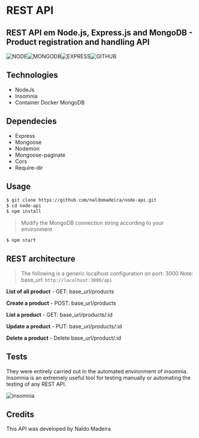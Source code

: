 # REST API
## REST API em Node.js, Express.js and MongoDB - Product registration and handling API

![NODE](https://img.shields.io/badge/Node.js-43853D?style=for-the-badge&logo=node.js&logoColor=white)![MONGODB](https://img.shields.io/badge/MongoDB-4EA94B?style=for-the-badge&logo=mongodb&logoColor=white)![EXPRESS](https://img.shields.io/badge/Express.js-000000?style=for-the-badge&logo=express&logoColor=white)![GITHUB](https://img.shields.io/badge/GitHub-100000?style=for-the-badge&logo=github&logoColor=white)

## Technologies
- NodeJs
- Insomnia
- Container Docker MongoDB

## Dependecies
- Express
- Mongoose
- Nodemon
- Mongoose-paginate
- Cors
- Require-dir

## Usage
```sh
$ git clone https://github.com/naldomadeira/node-api.git
$ cd node-api
$ npm install
```
> Modify the MongoDB connection string according to your environment

```sh
$ npm start
```
## REST architecture
> The following is a generic localhost configuration on port: 3000
> Note: base_url: `http://localhost:3000/api`

**List of all product** - GET: base_url/products

**Create a product** - POST: base_url/products

**List a product** - GET: base_url/products/:id

**Update a product** - PUT: base_url/products/:id

**Delete a product** - Delete base_url/product/:id

## Tests
They were entirely carried out in the automated environment of insomnia. Insomnia is an extremely useful tool for testing manually or automating the testing of any REST API.

![insomnia](https://user-images.githubusercontent.com/1483851/110018248-dfeb9980-7d05-11eb-9eb8-f0000d585a23.PNG)

## Credits
This API was developed by Naldo Madeira
